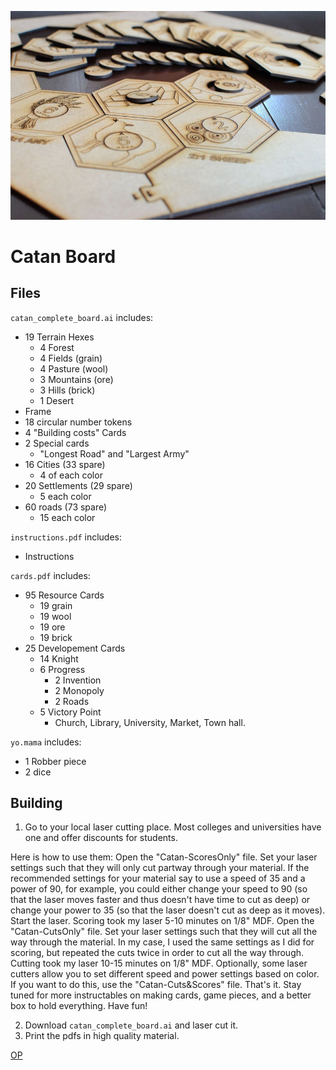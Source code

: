![image of catan board game](cover.jpg "Final product")
# Catan Board
## Files
`catan_complete_board.ai` includes:
* 19 Terrain Hexes
 	* 4 Forest
 	* 4 Fields (grain)
 	* 4 Pasture (wool)
 	* 3 Mountains (ore)
 	* 3 Hills (brick)
 	* 1 Desert
* Frame
* 18 circular number tokens
* 4 "Building costs" Cards
* 2 Special cards
	* "Longest Road" and "Largest Army"
* 16 Cities (33 spare)
	* 4 of each color
* 20 Settlements (29 spare)
	* 5 each color
* 60 roads (73 spare)
	* 15 each color

`instructions.pdf` includes:
* Instructions

`cards.pdf` includes:
* 95 Resource Cards
	* 19 grain
	* 19 wool
	* 19 ore
	* 19 brick
* 25 Developement Cards
	* 14 Knight
	* 6 Progress
		* 2 Invention
		* 2 Monopoly
		* 2 Roads
	* 5 Victory Point
		* Church, Library, University, Market, Town hall.

`yo.mama` includes:
* 1 Robber piece
* 2 dice

## Building
1. Go to your local laser cutting place. Most colleges and universities have one and offer discounts for students.

Here is how to use them:
Open the "Catan-ScoresOnly" file. Set your laser settings such that they will only cut partway through your material. If the recommended settings for your material say to use a speed of 35 and a power of 90, for example, you could either change your speed to 90 (so that the laser moves faster and thus doesn't have time to cut as deep) or change your power to 35 (so that the laser doesn't cut as deep as it moves). Start the laser. Scoring took my laser 5-10 minutes on 1/8" MDF.
Open the "Catan-CutsOnly" file. Set your laser settings such that they will cut all the way through the material. In my case, I used the same settings as I did for scoring, but repeated the cuts twice in order to cut all the way through. Cutting took my laser 10-15 minutes on 1/8" MDF.
Optionally, some laser cutters allow you to set different speed and power settings based on color. If you want to do this, use the "Catan-Cuts&Scores" file.
That's it. Stay tuned for more instructables on making cards, game pieces, and a better box to hold everything. Have fun!

2. Download `catan_complete_board.ai` and laser cut it.
3. Print the pdfs in high quality material.

[OP](https://www.instructables.com/id/Super-Simple-Settlers-of-Catan-Board/)